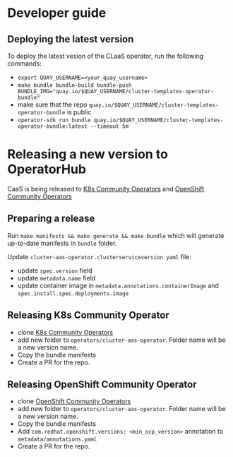 # Developer guide
## Deploying the latest version
To deploy the latest vesion of the CLaaS operator, run the following commands:
- `export QUAY_USERNAME=<your_quay_username>`
- `make bundle bundle-build bundle-push BUNDLE_IMG="quay.io/$QUAY_USERNAME/cluster-templates-operator-bundle"`
- make sure that the repo `quay.io/$QUAY_USERNAME/cluster-templates-operator-bundle` is public
- `operator-sdk run bundle quay.io/$QUAY_USERNAME/cluster-templates-operator-bundle:latest --timeout 5m`

# Releasing a new version to OperatorHub

CaaS is being released to [K8s Community Operators](https://github.com/k8s-operatorhub/community-operators) and [OpenShift Community Operators](https://github.com/redhat-openshift-ecosystem/community-operators-prod)

## Preparing a release

Run `make manifests && make generate && make bundle` which will generate up-to-date manifests in `bundle` folder.

Update `cluster-aas-operator.clusterserviceversion.yaml` file:
 - update `spec.version` field
 - update `metadata.name` field 
 - update container image in `metadata.annotations.containerImage` and `spec.install.spec.deployments.image`

## Releasing K8s Community Operator

- clone [K8s Community Operators](https://github.com/k8s-operatorhub/community-operators)
- add new folder to `operators/cluster-aas-operator`. Folder name will be a new version name.
- Copy the bundle manifests 
- Create a PR for the repo.


## Releasing OpenShift Community Operator

- clone [OpenShift Community Operators](https://github.com/redhat-openshift-ecosystem/community-operators-prod)
- add new folder to `operators/cluster-aas-operator`. Folder name will be a new version name.
- Copy the bundle manifests
- Add `com.redhat.openshift.versions: <min_ocp_version>` annotation to `metadata/annotations.yaml`
- Create a PR for the repo.